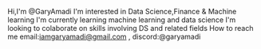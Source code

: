 Hi,I'm @GaryAmadi
I'm interested in Data Science,Finance & Machine learning
I'm currently learning machine learning and data science
I'm looking to colaborate on skills involving DS and related fields
How to reach me email:iamgaryamadi@gmail.com , discord:@garyamadi

<!---
GaryAmadi/GaryAmadi is a ✨ special ✨ repository because its `README.md` (this file) appears on your GitHub profile.
You can click the Preview link to take a look at your changes.
--->
